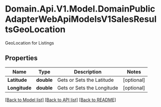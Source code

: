 # Domain.Api.V1.Model.DomainPublicAdapterWebApiModelsV1SalesResultsGeoLocation
GeoLocation for Listings
## Properties

Name | Type | Description | Notes
------------ | ------------- | ------------- | -------------
**Latitude** | **double** | Gets or Sets the Latitude | [optional] 
**Longitude** | **double** | Gets or Sets the Longitude | [optional] 

[[Back to Model list]](../README.md#documentation-for-models) [[Back to API list]](../README.md#documentation-for-api-endpoints) [[Back to README]](../README.md)

